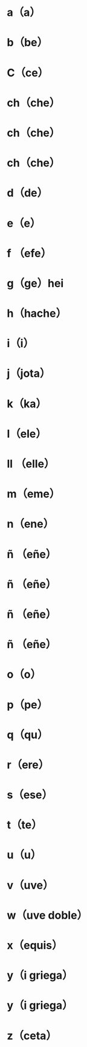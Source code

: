 # 				a（a）

# 				b（be）

# 				C（ce）

# 				ch（che）

# 				ch（che）

#				ch（che）

# 				d（de）

# 				e（e）

# 				f （efe）

# 				g（ge）hei

# 				h（hache）

# 				i（i）

# 				j（jota）

# 				k（ka）

# 				l（ele）

# 				ll （elle）

# 				m（eme）

# 				n（ene）

# 				ñ （eñe）

#				ñ （eñe）

#								ñ （eñe）

#								ñ （eñe）

# 				o（o）

#				p（pe）

# 				q（qu）

# 				r（ere）

# 				s（ese）

# 				t（te）

# 				u（u）

# 				v（uve）

# 				w（uve doble）

# 				x（equis）

# 				y（i griega）

#				y（i griega）

# 				z（ceta）









